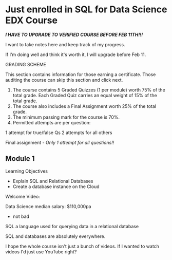 Just enrolled in SQL for Data Science EDX Course
================================================

***I HAVE TO UPGRADE TO VERIFIED COURSE BEFORE FEB 11TH!!!***

I want to take notes here and keep track of my progress.

If I'm doing well and think it's worth it, I will upgrade before Feb 11.

GRADING SCHEME

This section contains information for those earning a certificate. Those auditing the course can skip this section and click next.

1. The course contains 5 Graded Quizzes (1 per module) worth 75% of the total grade. Each Graded Quiz carries an equal weight of 15% of the total grade.
2. The course also includes a Final Assignment worth 25% of the total grade.
3. The minimum passing mark for the course is 70%.
4. Permitted attempts are per question:
 
1 attempt for true/false Qs
2 attempts for all others

Final assignment - *Only 1 attempt for all questions!!*

Module 1
--------

Learning Objectives

- Explain SQL and Relational Databases
- Create a database instance on the Cloud

Welcome Video:

Data Science median salary: $110,000pa
  - not bad

SQL a language used for querying data in a relational database

SQL and databases are absolutely everywhere.

I hope the whole course isn't just a bunch of videos. If I wanted to watch videos I'd just use YouTube right?




